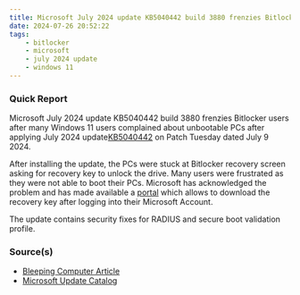 ```yaml
---
title: Microsoft July 2024 update KB5040442 build 3880 frenzies Bitlocker users
date: 2024-07-26 20:52:22
tags:
    - bitlocker
    - microsoft
    - july 2024 update
    - windows 11
---
```


### Quick Report

Microsoft July 2024 update KB5040442 build 3880 frenzies Bitlocker users after many Windows 11 users complained about unbootable PCs after applying July 2024 update[KB5040442][def] on Patch Tuesday dated July 9 2024.

After installing the update, the PCs were stuck at Bitlocker recovery screen asking for recovery key to unlock the drive. Many users were frustrated as they were not able to boot their PCs. Microsoft has acknowledged the problem and has made available a [portal][def2] which allows to download the recovery key after logging into their Microsoft Account.

The update contains security fixes for RADIUS and secure boot validation profile.

### Source(s)

- [Bleeping Computer Article][def3]
- [Microsoft Update Catalog][def]

[def]: https://support.microsoft.com/en-us/topic/july-9-2024-kb5040442-os-builds-22621-3880-and-22631-3880-0864308e-61cc-413b-8194-0294331aba52
[def2]: https://account.microsoft.com/devices/recoverykey
[def3]: https://www.bleepingcomputer.com/news/microsoft/windows-july-security-updates-send-pcs-into-bitlocker-recovery/